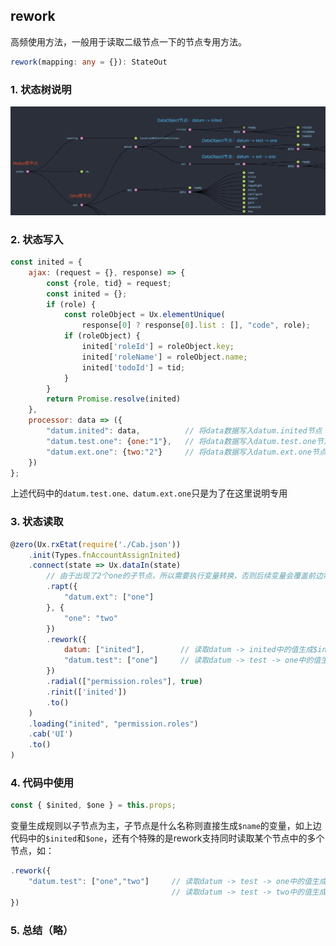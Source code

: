 ## rework

高频使用方法，一般用于读取二级节点一下的节点专用方法。

```typescript
rework(mapping: any = {}): StateOut
```

### 1. 状态树说明

![](/document/backup/image/UI0009-3.png)

### 2. 状态写入

```js
const inited = {
    ajax: (request = {}, response) => {
        const {role, tid} = request;
        const inited = {};
        if (role) {
            const roleObject = Ux.elementUnique(
                response[0] ? response[0].list : [], "code", role);
            if (roleObject) {
                inited['roleId'] = roleObject.key;
                inited['roleName'] = roleObject.name;
                inited['todoId'] = tid;
            }
        }
        return Promise.resolve(inited)
    },
    processor: data => ({
        "datum.inited": data,          // 将data数据写入datum.inited节点
        "datum.test.one": {one:"1"},   // 将data数据写入datum.test.one节点
        "datum.ext.one": {two:"2"}     // 将data数据写入datum.ext.one节点
    })
};
```

上述代码中的`datum.test.one、datum.ext.one`只是为了在这里说明专用

### 3. 状态读取

```js
@zero(Ux.rxEtat(require('./Cab.json'))
    .init(Types.fnAccountAssignInited)
    .connect(state => Ux.dataIn(state)
        // 由于出现了2个one的子节点，所以需要执行变量转换，否则后续变量会覆盖前边需要的变量值
        .rapt({
            "datum.ext": ["one"]
        }, {
            "one": "two"
        })
        .rework({
            datum: ["inited"],        // 读取datum -> inited中的值生成$inited变量
            "datum.test": ["one"]     // 读取datum -> test -> one中的值生成$one变量
        })
        .radial(["permission.roles"], true)
        .rinit(['inited'])
        .to()
    )
    .loading("inited", "permission.roles")
    .cab('UI')
    .to()
)
```

### 4. 代码中使用

```js
const { $inited, $one } = this.props;
```

变量生成规则以子节点为主，子节点是什么名称则直接生成`$name`的变量，如上边代码中的`$inited`和`$one`，还有个特殊的是rework支持同时读取某个节点中的多个节点，如：

```js
.rework({
    "datum.test": ["one","two"]     // 读取datum -> test -> one中的值生成$one变量
                                    // 读取datum -> test -> two中的值生成$two变量
})

```

### 5. 总结（略）



